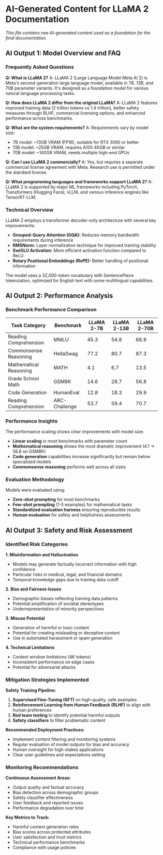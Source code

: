 # AI-Generated Content for LLaMA 2 Documentation

*This file contains raw AI-generated content used as a foundation for the final documentation.*

## AI Output 1: Model Overview and FAQ

### Frequently Asked Questions

**Q: What is LLaMA 2?**
A: LLaMA 2 (Large Language Model Meta AI 2) is Meta's second-generation large language model, available in 7B, 13B, and 70B parameter variants. It's designed as a foundation model for various natural language processing tasks.

**Q: How does LLaMA 2 differ from the original LLaMA?**
A: LLaMA 2 features improved training data (2 trillion tokens vs 1.4 trillion), better safety measures through RLHF, commercial licensing options, and enhanced performance across benchmarks.

**Q: What are the system requirements?**
A: Requirements vary by model size:
- 7B model: ~13GB VRAM (FP16), suitable for RTX 3090 or better
- 13B model: ~25GB VRAM, requires A100 40GB or similar
- 70B model: ~140GB VRAM, needs multiple high-end GPUs

**Q: Can I use LLaMA 2 commercially?**
A: Yes, but requires a separate commercial license agreement with Meta. Research use is permitted under the standard license.

**Q: What programming languages and frameworks support LLaMA 2?**
A: LLaMA 2 is supported by major ML frameworks including PyTorch, Transformers (Hugging Face), vLLM, and various inference engines like TensorRT-LLM.

### Technical Overview

LLaMA 2 employs a transformer decoder-only architecture with several key improvements:

- **Grouped-Query Attention (GQA):** Reduces memory bandwidth requirements during inference
- **RMSNorm:** Layer normalization technique for improved training stability  
- **SwiGLU Activation:** More efficient activation function compared to ReLU
- **Rotary Positional Embeddings (RoPE):** Better handling of positional information

The model uses a 32,000-token vocabulary with SentencePiece tokenization, optimized for English text with some multilingual capabilities.

## AI Output 2: Performance Analysis

### Benchmark Performance Comparison

| Task Category | Benchmark | LLaMA 2-7B | LLaMA 2-13B | LLaMA 2-70B |
|---------------|-----------|------------|-------------|-------------|
| Reading Comprehension | MMLU | 45.3 | 54.8 | 68.9 |
| Commonsense Reasoning | HellaSwag | 77.2 | 80.7 | 87.3 |
| Mathematical Reasoning | MATH | 4.1 | 6.7 | 13.5 |
| Grade School Math | GSM8K | 14.6 | 28.7 | 56.8 |
| Code Generation | HumanEval | 12.8 | 18.3 | 29.9 |
| Reading Comprehension | ARC-Challenge | 53.7 | 59.4 | 70.7 |

### Performance Insights

The performance scaling shows clear improvements with model size:
- **Linear scaling** in most benchmarks with parameter count
- **Mathematical reasoning** shows the most dramatic improvement (4.1 → 56.8 on GSM8K)
- **Code generation** capabilities increase significantly but remain below specialized models
- **Commonsense reasoning** performs well across all sizes

### Evaluation Methodology

Models were evaluated using:
- **Zero-shot prompting** for most benchmarks
- **Few-shot prompting** (1-5 examples) for mathematical tasks
- **Standardized evaluation harness** ensuring reproducible results
- **Human evaluation** for safety and helpfulness assessments

## AI Output 3: Safety and Risk Assessment

### Identified Risk Categories

**1. Misinformation and Hallucination**
- Models may generate factually incorrect information with high confidence
- Particular risks in medical, legal, and financial domains
- Temporal knowledge gaps due to training data cutoff

**2. Bias and Fairness Issues**
- Demographic biases reflecting training data patterns
- Potential amplification of societal stereotypes
- Underrepresentation of minority perspectives

**3. Misuse Potential**
- Generation of harmful or toxic content
- Potential for creating misleading or deceptive content
- Use in automated harassment or spam generation

**4. Technical Limitations**
- Context window limitations (4K tokens)
- Inconsistent performance on edge cases
- Potential for adversarial attacks

### Mitigation Strategies Implemented

**Safety Training Pipeline:**
1. **Supervised Fine-Tuning (SFT)** on high-quality, safe examples
2. **Reinforcement Learning from Human Feedback (RLHF)** to align with human preferences
3. **Red team testing** to identify potential harmful outputs
4. **Safety classifiers** to filter problematic content

**Recommended Deployment Practices:**
- Implement content filtering and monitoring systems
- Regular evaluation of model outputs for bias and accuracy
- Human oversight for high-stakes applications
- Clear user guidelines and expectations setting

### Monitoring Recommendations

**Continuous Assessment Areas:**
- Output quality and factual accuracy
- Bias detection across demographic groups
- Safety classifier effectiveness
- User feedback and reported issues
- Performance degradation over time

**Key Metrics to Track:**
- Harmful content generation rates
- Bias scores across protected attributes
- User satisfaction and trust metrics
- Technical performance benchmarks
- Compliance with usage policies
